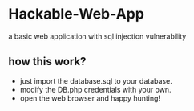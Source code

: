 # Hackable-Web-App
a basic web application with sql injection vulnerability

how this work?
----------
+ just import the database.sql to your database.
+ modify the DB.php credentials with your own.
+ open the web browser and happy hunting! 



